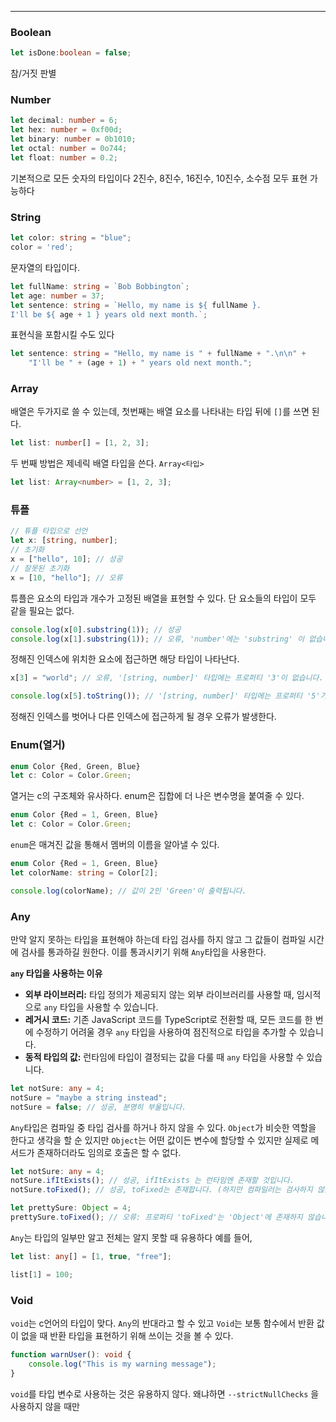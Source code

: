 
---

### Boolean

```ts
let isDone:boolean = false;
```

참/거짓 판별

### Number

```ts
let decimal: number = 6;
let hex: number = 0xf00d;
let binary: number = 0b1010;
let octal: number = 0o744;
let float: number = 0.2;
```

기본적으로 모든 숫자의 타입이다
2진수, 8진수, 16진수, 10진수, 소수점 모두 표현 가능하다

### String

```ts
let color: string = "blue";
color = 'red';
```

문자열의 타입이다.

```ts
let fullName: string = `Bob Bobbington`;
let age: number = 37;
let sentence: string = `Hello, my name is ${ fullName }.
I'll be ${ age + 1 } years old next month.`;
```

표현식을 포함시킬 수도 있다

```ts
let sentence: string = "Hello, my name is " + fullName + ".\n\n" +
    "I'll be " + (age + 1) + " years old next month.";
```

### Array

배열은 두가지로 쓸 수 있는데, 첫번째는 배열 요소를 나타내는 타입 뒤에 `[]`를 쓰면 된다.

```ts
let list: number[] = [1, 2, 3];
```

두 번째 방법은 제네릭 배열 타입을 쓴다. `Array<타입>`

```ts
let list: Array<number> = [1, 2, 3];
```

### 튜플

```ts
// 튜플 타입으로 선언
let x: [string, number];
// 초기화
x = ["hello", 10]; // 성공
// 잘못된 초기화
x = [10, "hello"]; // 오류
```

튜플은 요소의 타입과 개수가 고정된 배열을 표현할 수 있다.
단 요소들의 타입이 모두 같을 필요는 없다.

```ts
console.log(x[0].substring(1)); // 성공
console.log(x[1].substring(1)); // 오류, 'number'에는 'substring' 이 없습니다.
```

정해진 인덱스에 위치한 요소에 접근하면 해당 타입이 나타난다.

```ts
x[3] = "world"; // 오류, '[string, number]' 타입에는 프로퍼티 '3'이 없습니다.

console.log(x[5].toString()); // '[string, number]' 타입에는 프로퍼티 '5'가 없습니다.
```

정해진 인덱스를 벗어나 다른 인덱스에 접근하게 될 경우 오류가 발생한다.

### Enum(열거)

```ts
enum Color {Red, Green, Blue}
let c: Color = Color.Green;
```

열거는 c의 구조체와 유사하다.
enum은 집합에 더 나은 변수명을 붙여줄 수 있다.

```ts
enum Color {Red = 1, Green, Blue}
let c: Color = Color.Green;
```

`enum`은 매겨진 값을 통해서 멤버의 이름을 알아낼 수 있다. 

```ts
enum Color {Red = 1, Green, Blue}
let colorName: string = Color[2];

console.log(colorName); // 값이 2인 'Green'이 출력됩니다.
```

### Any

만약 알지 못하는 타입을 표현해야 하는데 타입 검사를 하지 않고 그 값들이 컴파일 시간에 검사를 통과하길 원한다. 이를 통과시키기 위해 `Any`타입을 사용한다.

**`any` 타입을 사용하는 이유**
- **외부 라이브러리:** 타입 정의가 제공되지 않는 외부 라이브러리를 사용할 때, 임시적으로 `any` 타입을 사용할 수 있습니다.
- **레거시 코드:** 기존 JavaScript 코드를 TypeScript로 전환할 때, 모든 코드를 한 번에 수정하기 어려울 경우 `any` 타입을 사용하여 점진적으로 타입을 추가할 수 있습니다.
- **동적 타입의 값:** 런타임에 타입이 결정되는 값을 다룰 때 `any` 타입을 사용할 수 있습니다.

```ts
let notSure: any = 4;
notSure = "maybe a string instead";
notSure = false; // 성공, 분명히 부울입니다.
```

`Any`타입은 컴파일 중 타입 검사를 하거나 하지 않을 수 있다. `Object`가 비슷한 역할을 한다고 생각을 할 순 있지만 `Object`는 어떤 값이든 변수에 할당할 수 있지만 실제로 메서드가 존재하더라도 임의로 호출은 할 수 없다.

```ts
let notSure: any = 4;
notSure.ifItExists(); // 성공, ifItExists 는 런타임엔 존재할 것입니다.
notSure.toFixed(); // 성공, toFixed는 존재합니다. (하지만 컴파일러는 검사하지 않음)

let prettySure: Object = 4;
prettySure.toFixed(); // 오류: 프로퍼티 'toFixed'는 'Object'에 존재하지 않습니다.
```

`Any`는 타입의 일부만 알고 전체는 알지 못할 때 유용하다 예를 들어,

```ts
let list: any[] = [1, true, "free"];

list[1] = 100;
```

### Void

`void`는 c언어의 타입이 맞다. `Any`의 반대라고 할 수 있고 `Void`는 보통 함수에서 반환 값이 없을 때 반환 타입을 표현하기 위해 쓰이는 것을 볼 수 있다.

```ts
function warnUser(): void {
    console.log("This is my warning message");
}
```

`void`를 타입 변수로 사용하는 것은 유용하지 않다. 왜냐하면 `--strictNullChecks` 을 사용하지 않을 때만 